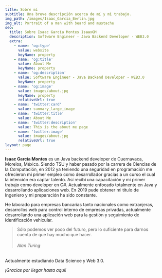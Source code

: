 ```yaml
---
title: Sobre mí
subtitle: Una breve descripción acerca de mí y mi trabajo.
img_path: /images/Isaac_Garcia_Berlin.jpg
img_alt: Portrait of a man with beard and mustache
seo:
  title: Sobre Isaac García Montes IsaaxGM
  description: Software Engineer - Java Backend Developer - WEB3.0
  extra:
    - name: 'og:type'
      value: website
      keyName: property
    - name: 'og:title'
      value: About Me
      keyName: property
    - name: 'og:description'
      value: Software Engineer - Java Backend Developer - WEB3.0
      keyName: property
    - name: 'og:image'
      value: images/about.jpg
      keyName: property
      relativeUrl: true
    - name: 'twitter:card'
      value: summary_large_image
    - name: 'twitter:title'
      value: About Me
    - name: 'twitter:description'
      value: This is the about me page
    - name: 'twitter:image'
      value: images/about.jpg
      relativeUrl: true
layout: page
---
```

**Isaac García Montes** es un Java backend developer de Cuernavaca, Morelos, México. Siendo TSU y haber pasado por la carrera de Ciencias de la Computación, en 2012 ya teniendo una seguridad en programación me ofrecieron mi primer empleo como desarrollador gracias a un curso el cual la intención era captar talento. Así recibí una capacitación y mi primer trabajo como developer en C#. Actualmente enfocado totalmente en Java y desarrollando aplicaciones web. En 2019 pude obtener mi titulo de Ingeniero y mi preparación ha sido constante.

He laborado para empresas bancarias tanto nacionales como extranjeras, desarrollos web para control interno de empresas privadas, actualmente desarrollando una aplicación web para la gestión y seguimiento de identificación vehicular.

> Sólo podemos ver poco del futuro, pero lo suficiente para darnos cuenta de que hay mucho que hacer.
>
> ###### *Alan Turing*

Actualmente estudiando Data Science y Web 3.0.

*¡Gracias por llegar hasta aquí!*
